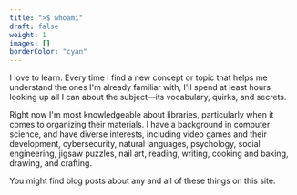 ```yaml
---
title: ">$ whoami"
draft: false
weight: 1
images: []
borderColor: "cyan"
---
```


I love to learn. Every time I find a new concept or topic that helps me understand the ones I'm already familiar with, I'll spend at least hours looking up all I can about the subject—its vocabulary, quirks, and secrets. 

Right now I'm most knowledgeable about libraries, particularly when it comes to organizing their materials. I have a background in computer science, and have diverse interests, including video games and their development, cybersecurity, natural languages, psychology, social engineering, jigsaw puzzles, nail art, reading, writing, cooking and baking, drawing, and crafting.

You might find blog posts about any and all of these things on this site.